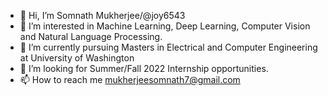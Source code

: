 - 👋 Hi, I’m Somnath Mukherjee/@joy6543
- 👀 I’m interested in Machine Learning, Deep Learning, Computer Vision and Natural Language Processing.
- 🌱 I’m currently pursuing Masters in Electrical and Computer Engineering at University of Washington
- 💞️ I’m looking for Summer/Fall 2022 Internship opportunities.
- 📫 How to reach me mukherjeesomnath7@gmail.com

<!---
joy6543/joy6543 is a ✨ special ✨ repository because its `README.md` (this file) appears on your GitHub profile.
You can click the Preview link to take a look at your changes.
--->
